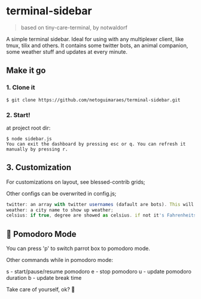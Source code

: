 # terminal-sidebar

> based on tiny-care-terminal, by notwaldorf

A simple terminal sidebar. Ideal for using with any multiplexer client, like tmux, tilix and others. It contains some twitter bots, an animal companion, some weather stuff and updates at every minute.

## Make it go

### 1. Clone it

```
$ git clone https://github.com/netoguimaraes/terminal-sidebar.git
```

### 2. Start!

at project root dir:
```
$ node sidebar.js
You can exit the dashboard by pressing esc or q. You can refresh it manually by pressing r.
```
## 3. Customization

For customizations on layout, see blessed-contrib grids;

Other configs can be overwrited in config.js;
```javascript
twitter: an array with twitter usernames (dafault are bots). This will fill the twitter boxes.
weather: a city name to show up weather;
celsius: if true, degree are showed as celsius. if not it's Fahrenheits.
```
## :tomato: Pomodoro Mode

You can press 'p' to switch parrot box to pomodoro mode.

Other commands while in pomodoro mode:

 s - start/pause/resume pomodoro
 e - stop pomodoro
 u - update pomodoro duration
 b - update break time

Take care of yourself, ok? :sparkling_heart:
